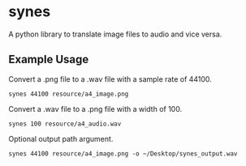 # synes

A python library to translate image files to audio and vice versa.

## Example Usage
Convert a .png file to a .wav file with a sample rate of 44100.

```synes 44100 resource/a4_image.png```

Convert a .wav file to a .png file with a width of 100.

```synes 100 resource/a4_audio.wav```

Optional output path argument.

```synes 44100 resource/a4_image.png -o ~/Desktop/synes_output.wav```
